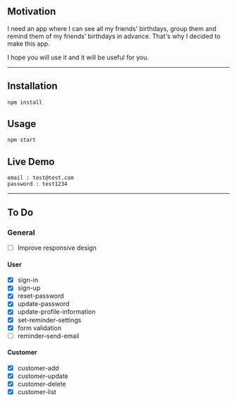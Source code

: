 ## Motivation

I need an app where I can see all my friends' birthdays, group them and remind them of my friends' birthdays in advance. That's why I decided to make this app.

I hope you will use it and it will be useful for you.

---

## Installation

```
npm install
```

## Usage

```
npm start
```

## Live Demo

```
email : test@test.com
password : test1234
```

---

## To Do

### General

- [ ] Improve responsive design

#### User

- [x] sign-in
- [x] sign-up
- [x] reset-password
- [x] update-password
- [x] update-profile-information
- [x] set-reminder-settings
- [x] form validation
- [ ] reminder-send-email

#### Customer

- [x] customer-add
- [x] customer-update
- [x] customer-delete
- [x] customer-list
